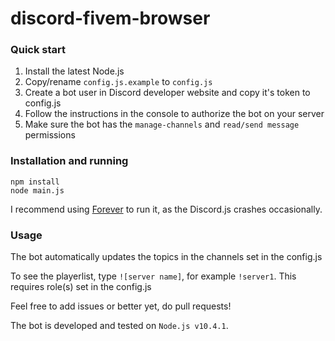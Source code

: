 # discord-fivem-browser

### Quick start

1. Install the latest Node.js
2. Copy/rename `config.js.example` to `config.js`
3. Create a bot user in Discord developer website and copy it's token to config.js
4. Follow the instructions in the console to authorize the bot on your server
5. Make sure the bot has the `manage-channels` and `read/send message` permissions

### Installation and running
```
npm install
node main.js
```
I recommend using [Forever](https://github.com/foreverjs/forever) to run it, as the Discord.js crashes occasionally.
### Usage
The bot automatically updates the topics in the channels set in the config.js

To see the playerlist, type `![server name]`, for example `!server1`. This requires role(s) set in the config.js

Feel free to add issues or better yet, do pull requests!

The bot is developed and tested on `Node.js v10.4.1`. 
